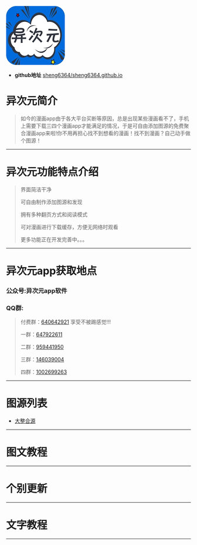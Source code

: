 <img src="./软件图片/source.jpg">

- **github地址** [sheng6364/sheng6364.github.io](https://github.com/sheng6364/sheng6364.github.io)
# 异次元简介

>如今的漫画app由于各大平台买断等原因，总是出现某些漫画看不了，手机上需要下载三四个漫画app才能满足的情况，于是可自由添加图源的免费聚合漫画app来啦!你不用再担心找不到想看的漫画！找不到漫画？自己动手做个图源！

---

# 异次元功能特点介绍

>界面简洁干净
>
>可自由制作添加图源和发现
>
>拥有多种翻页方式和阅读模式
>
>可对漫画进行下载缓存，方便无网络时观看
>
>更多功能正在开发完善中。。。

---

# 异次元app获取地点

### 公众号:异次元app软件


### QQ群:


>付费群：[640642921](http://qm.qq.com/cgi-bin/qm/qr?k=-Zc_HsVIdCWsidPSihAC2zlOPgaERHsH)
享受不被踢感觉!!!
>
>
>一群：[647922611](http://qm.qq.com/cgi-bin/qm/qr?k=mTJNcgCTs1gwe7hPN791S4k0gRnv4eY-)
>
>
>二群：[959441950](http://qm.qq.com/cgi-bin/qm/qr?k=nOi8NLsHKzvacaJTbYd9_5_YnVEm4Ba3)
>
>
>三群：[146039004](http://qm.qq.com/cgi-bin/qm/qr?k=szcg5QOxMAOTEg3BN4eWkOoZCez0_ngP)
>
>
>四群：[1002699263](http://qm.qq.com/cgi-bin/qm/qr?k=ObITPKZs9HeTLNP4T1rtSWdXGMxb1lsd)
>
---

# 图源列表

- [大整合源](图源.txt)

---

# 图文教程

---

# 个别更新

---

# 文字教程

---




